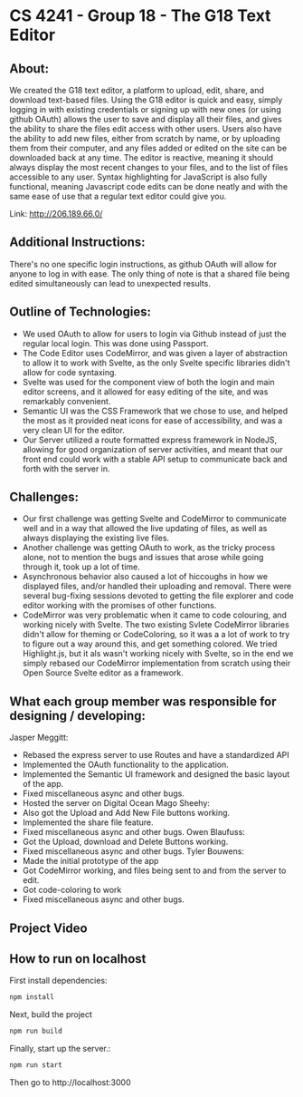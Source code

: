 # CS 4241 - Group 18 - The G18 Text Editor

## About:
We created the G18 text editor, a platform to upload, edit, share, and download text-based files.
Using the G18 editor is quick and easy, simply logging in with existing credentials or signing up with new ones (or using github OAuth)
allows the user to save and display all their files, and gives the ability to share the files edit access with other users. Users also have the ability to add new files, either from scratch by name, or by uploading them from their computer, and any files added or edited on the site can be downloaded back at any time. The editor is reactive, meaning it should always display the most recent changes to your files, and to the list of files accessible to any user. Syntax highlighting for JavaScript is also fully functional, meaning Javascript code edits can be done neatly and with the same ease of use that a regular text editor could give you.

Link: http://206.189.66.0/

## Additional Instructions:
There's no one specific login instructions, as github OAuth will allow for anyone to log in with ease.
The only thing of note is that a shared file being edited simultaneously can lead to unexpected results.  

## Outline of Technologies:
- We used OAuth to allow for users to login via Github instead of just the regular local login. This was done using Passport.
- The Code Editor uses CodeMirror, and was given a layer of abstraction to allow it to work with Svelte, as the only Svelte specific libraries didn't allow for code syntaxing.
- Svelte was used for the component view of both the login and main editor screens, and it allowed for easy editing of the site, and was remarkably convenient.
- Semantic UI was the CSS Framework that we chose to use, and helped the most as it provided neat icons for ease of accessibility, and was a very clean UI for the editor.
- Our Server utilized a route formatted express framework in NodeJS, allowing for good organization of server activities, and meant that our front end could work with a stable API setup to communicate back and forth with the server in.

## Challenges:
- Our first challenge was getting Svelte and CodeMirror to communicate well and in a way that allowed the live updating of files, as well as always displaying the existing live files.
- Another challenge was getting OAuth to work, as the tricky process alone, not to mention the bugs and issues that arose while going through it, took up a lot of time.
- Asynchronous behavior also caused a lot of hiccoughs in how we displayed files, and/or handled their uploading and removal. There were several bug-fixing sessions devoted to getting the file explorer and code editor working with the promises of other functions.
- CodeMirror was very problematic when it came to code colouring, and working nicely with Svelte. The two existing Svlete CodeMirror libraries didn't allow for theming or CodeColoring, so it was a a lot of work to try to figure out a way around this, and get something colored. We tried Highlight.js, but it als wasn't working nicely with Svelte, so in the end we simply rebased our CodeMirror implementation from scratch using their Open Source Svelte editor as a framework.

## What each group member was responsible for designing / developing:
Jasper Meggitt:
  - Rebased the express server to use Routes and have a standardized API
  - Implemented the OAuth functionality to the application.
  - Implemented the Semantic UI framework and designed the basic layout of the app.
  - Fixed miscellaneous async and other bugs.
  - Hosted the server on Digital Ocean
Mago Sheehy:
  - Also got the Upload and Add New File buttons working.
  - Implemented the share file feature.
  - Fixed miscellaneous async and other bugs.
Owen Blaufuss:
  - Got the Upload, download and Delete Buttons working.
  - Fixed miscellaneous async and other bugs.
Tyler Bouwens:
  - Made the initial prototype of the app
  - Got CodeMirror working, and files being sent to and from the server to edit.
  - Got code-coloring to work
  - Fixed miscellaneous async and other bugs.

## Project Video
<PLACEHOLDER>

## How to run on localhost

First install dependencies:
```sh
npm install
```

Next, build the project
```sh
npm run build
```
Finally, start up the server.:
```sh
npm run start
```

Then go to http://localhost:3000
